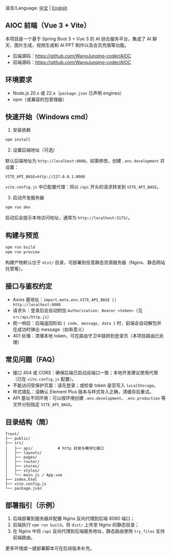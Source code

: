 语言/Language: [中文](README.zh-CN.md) | [English](README.en.md)

## AIOC 前端（Vue 3 + Vite）

本项目是一个基于 Spring Boot 3 + Vue 3 的 AI 综合服务平台，集成了 AI 聊天、图片生成、视频生成和 AI PPT 制作以及会员充值等功能。

- 后端源码：https://github.com/WangJunqing-coder/AIOC
- 前端源码：https://github.com/WangJunqing-coder/AIOC

## 环境要求

- Node.js 20.x 或 22.x（`package.json` 已声明 engines）
- npm（或兼容的包管理器）

## 快速开始（Windows cmd）

1) 安装依赖

```bat
npm install
```

2) 设置后端地址（可选）

默认后端地址为 `http://localhost:8080`。如需修改，创建 `.env.development` 并设置：

```env
VITE_API_BASE=http://127.0.0.1:8080
```

`vite.config.js` 中已配置代理：将以 `/api` 开头的请求转发到 `VITE_API_BASE`。

3) 启动开发服务器

```bat
npm run dev
```

启动后会提示本地访问地址，通常为 `http://localhost:5173/`。

## 构建与预览

```bat
npm run build
npm run preview
```

构建产物默认位于 `dist/` 目录，可部署到任意静态资源服务器（Nginx、静态网站托管等）。

## 接口与鉴权约定

- Axios 基地址：`import.meta.env.VITE_API_BASE || http://localhost:8080`
- 请求头：登录后会自动附加 `Authorization: Bearer <token>`（见 `src/api/http.js`）
- 统一响应：后端返回形如 `{ code, message, data }` 时，前端会自动解包并在成功时弹出 message（如有意义）
- 401 处理：清理本地 token，可在路由守卫中跳转到登录页（本项目路由已处理）

## 常见问题（FAQ）

- 接口 404 或 CORS：确保后端已启动且端口一致；本地开发建议使用代理（已在 `vite.config.js` 配置）。
- 不能访问受保护页面：请先登录；或检查 token 是否写入 `localStorage`。
- 样式错乱：请确认 Element Plus 版本与样式导入正确，清缓存后重试。
- API 基址不同环境：可以按环境创建 `.env.development`、`.env.production` 等文件分别指定 `VITE_API_BASE`。

## 目录结构（简）

```
front/
├── public/
├── src/
│   ├── api/           # http 封装与模块化接口
│   ├── layouts/
│   ├── pages/
│   ├── router/
│   ├── stores/
│   ├── styles/
│   └── main.js / App.vue
├── index.html
├── vite.config.js
└── package.json
```

## 部署指引（示例）

1) 后端部署到服务器并配置 Nginx 反向代理到后端 8080 端口；
2) 前端执行 `npm run build`，将 `dist/` 上传至 Nginx 的静态目录；
3) 在 Nginx 中将 `/api` 反向代理到后端服务地址，静态路由使用 `try_files` 支持前端路由。

更多环境或一键部署脚本可在后续版本补充。
